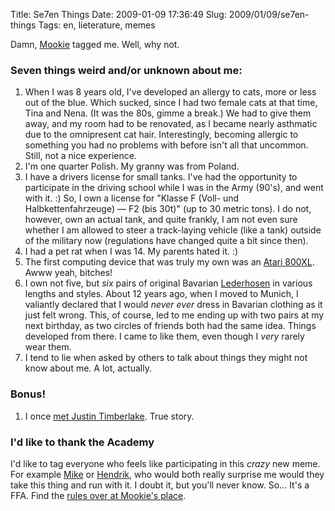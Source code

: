 Title: Se7en Things
Date: 2009-01-09 17:36:49
Slug: 2009/01/09/se7en-things
Tags: en, lieterature, memes


Damn, [Mookie][1] tagged me. Well, why not.

### Seven things weird and/or unknown about me:

  1. When I was 8 years old, I've developed an allergy to cats, more or less out of the blue. Which sucked, since I had two female cats at that time, Tina and Nena. (It was the 80s, gimme a break.) We had to give them away, and my room had to be renovated, as I became nearly asthmatic due to the omnipresent cat hair. Interestingly, becoming allergic to something you had no problems with before isn't all that uncommon. Still, not a nice experience.
  2. I'm one quarter Polish. My granny was from Poland.
  3. I have a drivers license for small tanks. I've had the opportunity to participate in the driving school while I was in the Army (90's), and went with it. :) So, I own a license for "Klasse F (Voll- und Halbkettenfahrzeuge) — F2 (bis 30t)" (up to 30 metric tons). I do not, however, own an actual tank, and quite frankly, I am not even sure whether I am allowed to steer a track-laying vehicle (like a tank) outside of the military now (regulations have changed quite a bit since then).
  4. I had a pet rat when I was 14. My parents hated it. :)
  5. The first computing device that was truly my own was an [Atari 800XL][2]. Awww yeah, bitches!
  6. I own not five, but _six_ pairs of original Bavarian [Lederhosen][3] in various lengths and styles. About 12 years ago, when I moved to Munich, I valiantly declared that I would _never ever_ dress in Bavarian clothing as it just felt wrong. This, of course, led to me ending up with two pairs at my next birthday, as two circles of friends both had the same idea. Things developed from there. I came to like them, even though I _very_ rarely wear them.
  7. I tend to lie when asked by others to talk about things they might not know about me. A lot, actually.

### Bonus!

  1. I once [met Justin Timberlake][4]. True story.

### I'd like to thank the Academy

I'd like to tag everyone who feels like participating in this _crazy_ new
meme. For example [Mike][5] or [Hendrik][6], who would both really surprise me
would they take this thing and run with it. I doubt it, but you'll never know.
So… It's a FFA. Find the [rules over at Mookie's place][1].

   [1]: http://ultramookie.com/wayback/2009/01/08/se7en-things/
   [2]: http://www.powerset.com/explore/semhtml/Atari_8-bit_family?query=Atari+800XL
   [3]: http://www.powerset.com/explore/semhtml/Lederhosen
   [4]: http://carlo.zottmann.org/2007/06/21/weissbier-with-timberlake/
   [5]: http://mikewest.org/
   [6]: http://hmans.net/
